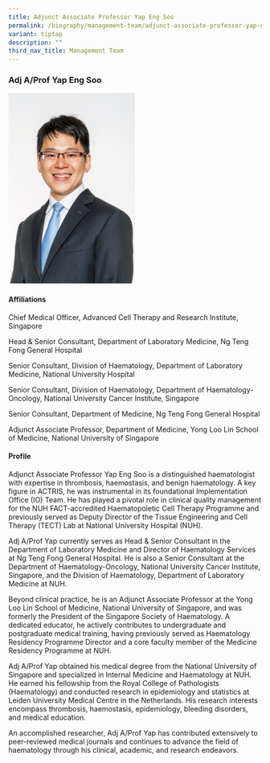 ```yaml
---
title: Adjunct Associate Professor Yap Eng Soo
permalink: /biography/management-team/adjunct-associate-professor-yap-eng-soo/
variant: tiptap
description: ""
third_nav_title: Management Team
---
```

<h3>Adj A/Prof Yap Eng Soo</h3>
<div class="isomer-image-wrapper">
<img style="width: 50%;" height="auto" width="100%" alt="" src="/images/Biography/Management Team/ACTRIS_CMO_Yap_Eng_Soo_1_Mar_2025.jpg">
</div>
<h4>Affiliations</h4>
<p>Chief Medical Officer, Advanced Cell Therapy and Research Institute, Singapore</p>
<p>Head &amp; Senior Consultant, Department of Laboratory Medicine, Ng Teng
Fong General Hospital</p>
<p>Senior Consultant, Division of Haematology, Department of Laboratory Medicine,
National University Hospital</p>
<p>Senior Consultant, Division of Haematology, Department of Haematology-Oncology,
National University Cancer Institute, Singapore</p>
<p>Senior Consultant, Department of Medicine, Ng Teng Fong General Hospital</p>
<p>Adjunct Associate Professor, Department of Medicine, Yong Loo Lin School
of Medicine, National University of Singapore</p>
<h4>Profile</h4>
<p>Adjunct Associate Professor Yap Eng Soo is a distinguished haematologist
with expertise in thrombosis, haemostasis, and benign haematology. A key
figure in ACTRIS, he was instrumental in its foundational Implementation
Office (IO) Team. He has played a pivotal role in clinical quality management
for the NUH FACT-accredited Haematopoietic Cell Therapy Programme and previously
served as Deputy Director of the Tissue Engineering and Cell Therapy (TECT)
Lab at National University Hospital (NUH).</p>
<p>Adj A/Prof Yap currently serves as Head &amp; Senior Consultant in the
Department of Laboratory Medicine and Director of Haematology Services
at Ng Teng Fong General Hospital. He is also a Senior Consultant at the
Department of Haematology-Oncology, National University Cancer Institute,
Singapore, and the Division of Haematology, Department of Laboratory Medicine
at NUH.</p>
<p>Beyond clinical practice, he is an Adjunct Associate Professor at the
Yong Loo Lin School of Medicine, National University of Singapore, and
was formerly the President of the Singapore Society of Haematology. A dedicated
educator, he actively contributes to undergraduate and postgraduate medical
training, having previously served as Haematology Residency Programme Director
and a core faculty member of the Medicine Residency Programme at NUH.</p>
<p>Adj A/Prof Yap obtained his medical degree from the National University
of Singapore and specialized in Internal Medicine and Haematology at NUH.
He earned his fellowship from the Royal College of Pathologists (Haematology)
and conducted research in epidemiology and statistics at Leiden University
Medical Centre in the Netherlands. His research interests encompass thrombosis,
haemostasis, epidemiology, bleeding disorders, and medical education.</p>
<p>An accomplished researcher, Adj A/Prof Yap has contributed extensively
to peer-reviewed medical journals and continues to advance the field of
haematology through his clinical, academic, and research endeavors.</p>
<p>
<br>
<br>
</p>
<p></p>